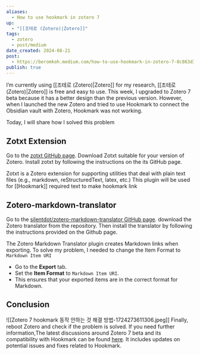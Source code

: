```yaml
---
aliases:
  - How to use hookmark in zotero 7
up:
  - "[[조테로 (Zotero)|Zotero]]"
tags:
  - zotero
  - post/medium
date_created: 2024-08-21
post:
  - https://beromkoh.medium.com/how-to-use-hookmark-in-zotero-7-8c863d3dca9f
publish: true
---
```


I’m currently using [[조테로 (Zotero)|Zotero]] for my research, [[조테로 (Zotero)|Zotero]] is free and easy to use.
This week, I upgraded to Zotero 7 beta because it has a better design than the previous version. However, when I launched the new Zotero and tried to use Hookmark to connect the Obsidian vault with Zotero, Hookmark was not working.

Today, I will share how I solved this problem

## Zotxt Extension

Go to the [zotxt GitHub page](https://github.com/egh/zotxt). Download Zotxt suitable for your version of Zotero. Install zotxt by following the instructions on the its GitHub page.

Zotxt is a Zotero extension for supporting utilities that deal with plain text files (e.g., markdown, reStructuredText, latex, etc.) This plugin will be used for [[Hookmark]] required text to make hookmark link

## Zotero-markdown-translator

Go to the [silentdot/zotero-markdown-translator GitHub page](https://github.com/silentdot/zotero-markdown-translator?tab=readme-ov-file). download the Zotero translator from the repository. Then install the translator by following the instructions provided on the Github page. 

The Zotero Markdown Translator plugin creates Markdown links when exporting. To solve my problem, I needed to change the Item Format to `Markdown Item URI`


- Go to the **Export** tab.
- Set the **Item Format** to `Markdown Item URI`.
- This ensures that your exported items are in the correct format for Markdown.
## Conclusion
![[Zotero 7 hookmark 동작 안하는 것 해결 방법-1724273611306.jpeg]]
Finally, reboot Zotero and check if the problem is solved. If you need further information,The latest discussions around Zotero 7 beta and its compatibility with Hookmark can be found [here](https://github.com/egh/zotxt/issues/37). It includes updates on potential issues and fixes related to Hookmark.
